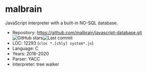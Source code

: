 # malbrain

JavaScript interpreter with a built-in NO-SQL database.

* Repository:  https://github.com/malbrain/javascript-database.git <img src="https://img.shields.io/github/stars/malbrain/javascript-database?label=&style=flat-square" alt="GitHub stars" title="GitHub stars"><img src="https://img.shields.io/github/last-commit/malbrain/javascript-database?label=&style=flat-square" alt="Last commit" title="Last commit">
* LOC:         12293 (`cloc *.[chly] system*.js`)
* Language:    C
* Years:       2016-2020
* Parser:      YACC
* Interpreter: tree walker

